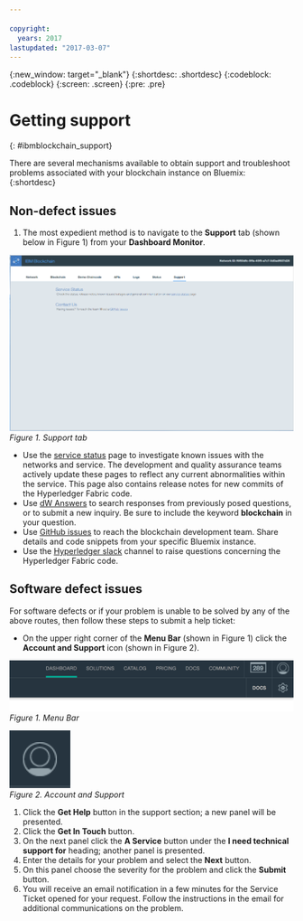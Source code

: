 ```yaml
---

copyright:
  years: 2017
lastupdated: "2017-03-07"
---
```


{:new_window: target="_blank"}
{:shortdesc: .shortdesc}
{:codeblock: .codeblock}
{:screen: .screen}
{:pre: .pre}


# Getting support
{: #ibmblockchain_support}


There are several mechanisms available to obtain support and troubleshoot problems associated with your blockchain instance on Bluemix:
{:shortdesc}

## Non-defect issues

1. The most expedient method is to navigate to the **Support** tab (shown below in Figure 1) from your **Dashboard Monitor**.  

![](images/IBC_BMX_Monitor_Support.png "Support tab")
*Figure 1. Support tab*

* Use the [service status](https://bluemix-service-status.blockchain.ibm.com) page to investigate known issues with the networks and service.  The development and quality assurance teams actively update these pages to reflect any current abnormalities within the service.  This page also contains release notes for new commits of the Hyperledger Fabric code.
* Use [dW Answers](https://developer.ibm.com/answers/smartspace/blockchain/) to search responses from previously posed questions, or to submit a new inquiry.  Be sure to include the keyword **blockchain** in your question.
* Use [GitHub issues](https://github.com/IBM-Blockchain/ibm-blockchain-issues/issues) to reach the blockchain development team.  Share details and code snippets from your specific Bluemix instance.  
* Use the [Hyperledger slack](https://hyperledgerproject.slack.com/messages/general/) channel to raise questions concerning the Hyperledger Fabric code.  


## Software defect issues

For software defects or if your problem is unable to be solved by any of the above routes, then follow these steps to submit a help ticket:

* On the upper right corner of the **Menu Bar** (shown in Figure 1) click the **Account and Support** icon (shown in Figure 2).

![](images/menubar.PNG "Menu bar")
*Figure 1. Menu Bar*

![](images/avatar.PNG "Account and Support")  
*Figure 2. Account and Support*

1. Click the **Get Help** button in the support section; a new panel will be presented.
1. Click the **Get In Touch** button.
1. On the next panel click the **A Service** button under the **I need technical support for** heading; another panel is presented.
1. Enter the details for your problem and select the **Next** button.  
1. On this panel choose the severity for the problem and click the **Submit** button.
1. You will receive an email notification in a few minutes for the Service Ticket opened for your request.  Follow the instructions in the email for additional communications on the problem.
